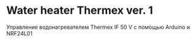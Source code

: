 
# Water heater Thermex ver. 1
Управление водонагревателем Thermex IF 50 V с помощью Arduino и NRF24L01
